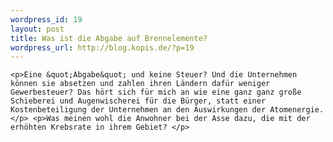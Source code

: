 ```yaml
--- 
wordpress_id: 19
layout: post
title: Was ist die Abgabe auf Brennelemente?
wordpress_url: http://blog.kopis.de/?p=19
---
```


    <p>Eine &quot;Abgabe&quot; und keine Steuer? Und die Unternehmen können sie absetzen und zahlen ihren Ländern dafür weniger Gewerbesteuer? Das hört sich für mich an wie eine ganz ganz große Schieberei und Augenwischerei für die Bürger, statt einer Kostenbeteiligung der Unternehmen an den Auswirkungen der Atomenergie.</p> <p>Was meinen wohl die Anwohner bei der Asse dazu, die mit der erhöhten Krebsrate in ihrem Gebiet? </p>
  
